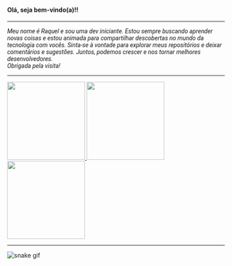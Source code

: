 #### Olá, seja bem-vindo(a)!!
------------
<p style="font-family: 'Roboto', sans-serif;">
<i>
Meu nome é Raquel e sou uma dev iniciante. Estou sempre buscando aprender novas coisas e estou animada para compartilhar descobertas no mundo da tecnologia com vocês. Sinta-se à vontade para explorar meus repositórios e deixar comentários e sugestões. Juntos, podemos crescer e nos tornar melhores desenvolvedores. <br>
Obrigada pela visita!
</i>
</p>

-------------
       
<a href="https://github.com/Kel2203">
  
<img height="180em" src="https://github-readme-stats.vercel.app/api?username=kel2203&show_icons=true&text_color=D90479&bg_color=06111A&border_radius=25&icon_color=FFF&title_color=FFF&border_color=000000&ring_color=D90479&text_bold=true">
  
<img height="180em" src="https://github-readme-stats.vercel.app/api/top-langs/?username=kel2203&text_color=FFF&bg_color=06111A&title_color=FFF&text_bold=false&border_radius=25&layout=compact&border_color=000000">
  
<img height="180em" src="https://github-readme-streak-stats.herokuapp.com?user=Kel2203&theme=dark&border_radius=20&locale=pt_BR&date_format=j%20M%5B%20Y%5D&background=000F27&stroke=D90479&ring=D90479&fire=D90479&currStreakNum=FFFFFF&currStreakLabel=EBE3E5&sideLabels=EBDFE7">
  
</a>

---------------

![snake gif](https://github.com/Kel2203/Kel2203/blob/output/github-contribution-grid-snake.svg)

